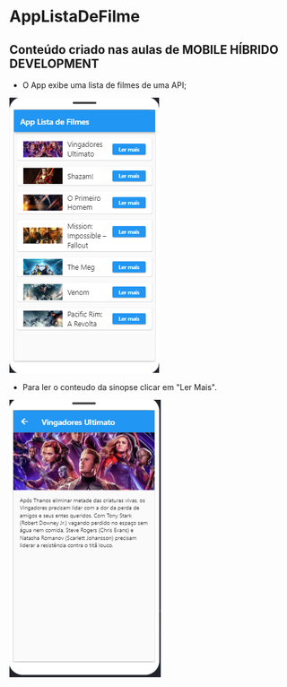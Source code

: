 # AppListaDeFilme
## Conteúdo criado nas aulas de MOBILE HÍBRIDO DEVELOPMENT

- O App exibe uma lista de filmes de uma API;

![PRINT!](lista.png)

- Para ler o conteudo da sinopse clicar em "Ler Mais".
  
![PRINT!](lermais.png)
